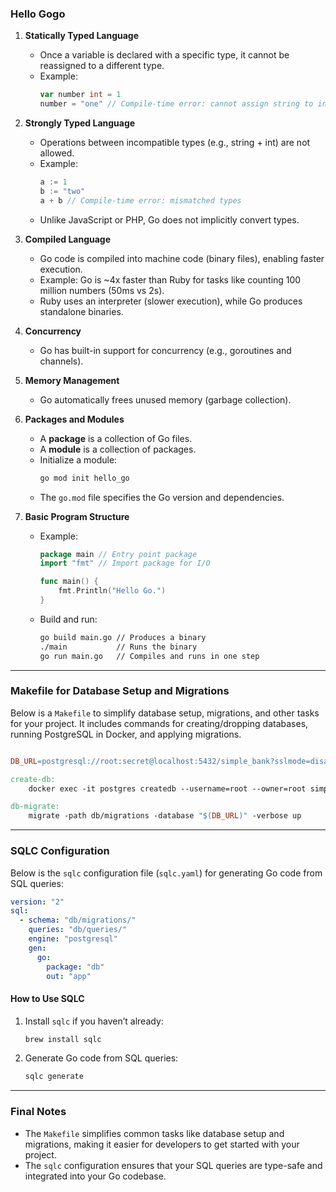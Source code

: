 ### **Hello Gogo**

1. **Statically Typed Language**
   - Once a variable is declared with a specific type, it cannot be reassigned to a different type.
   - Example:
     ```go
     var number int = 1
     number = "one" // Compile-time error: cannot assign string to int
     ```

2. **Strongly Typed Language**
   - Operations between incompatible types (e.g., string + int) are not allowed.  
   - Example:
     ```go
     a := 1
     b := "two"
     a + b // Compile-time error: mismatched types
     ```
   - Unlike JavaScript or PHP, Go does not implicitly convert types.

3. **Compiled Language**
   - Go code is compiled into machine code (binary files), enabling faster execution.
   - Example: Go is ~4x faster than Ruby for tasks like counting 100 million numbers (50ms vs 2s).
   - Ruby uses an interpreter (slower execution), while Go produces standalone binaries.

4. **Concurrency**
   - Go has built-in support for concurrency (e.g., goroutines and channels).

5. **Memory Management**
   - Go automatically frees unused memory (garbage collection).

6. **Packages and Modules**
   - A **package** is a collection of Go files.
   - A **module** is a collection of packages.
   - Initialize a module:
     ```bash
     go mod init hello_go
     ```
   - The `go.mod` file specifies the Go version and dependencies.

7. **Basic Program Structure**
   - Example:
     ```go
     package main // Entry point package
     import "fmt" // Import package for I/O

     func main() {
         fmt.Println("Hello Go.")
     }
     ```
   - Build and run:
     ```bash
     go build main.go // Produces a binary
     ./main           // Runs the binary
     go run main.go   // Compiles and runs in one step
     ```

---

### **Makefile for Database Setup and Migrations**

Below is a `Makefile` to simplify database setup, migrations, and other tasks for your project. It includes commands for creating/dropping databases, running PostgreSQL in Docker, and applying migrations.

```makefile

DB_URL=postgresql://root:secret@localhost:5432/simple_bank?sslmode=disable

create-db:
	docker exec -it postgres createdb --username=root --owner=root simple_bank

db-migrate:
	migrate -path db/migrations -database "$(DB_URL)" -verbose up

```
---

### **SQLC Configuration**

Below is the `sqlc` configuration file (`sqlc.yaml`) for generating Go code from SQL queries:

```yaml
version: "2"
sql:
  - schema: "db/migrations/"
    queries: "db/queries/"
    engine: "postgresql"
    gen:
      go:
        package: "db"
        out: "app"
```

#### **How to Use SQLC**
1. Install `sqlc` if you haven’t already:  
   ```bash
   brew install sqlc
   ```

2. Generate Go code from SQL queries:  
   ```bash
   sqlc generate
   ```

---

### **Final Notes**
- The `Makefile` simplifies common tasks like database setup and migrations, making it easier for developers to get started with your project.
- The `sqlc` configuration ensures that your SQL queries are type-safe and integrated into your Go codebase.
